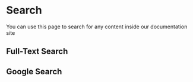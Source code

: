 
# Search

You can use this page to search for any content inside our documentation site

## Full-Text Search

<EmbeddableSearchBox fullHeight />

## Google Search

<ClientOnly>
  <div>
    <div class="gcse-search"></div>
  </div>
</ClientOnly>

<script setup>
import { onMounted } from 'vue'

onMounted(() => {
  // Load Google Custom Search script
  if (typeof window !== 'undefined' && !document.querySelector('script[src*="cse.google.com"]')) {
    const script = document.createElement('script')
    script.src = 'https://cse.google.com/cse.js?cx=42d3e4966ff20431e'
    script.async = true
    document.head.appendChild(script)
  }
})
</script>



